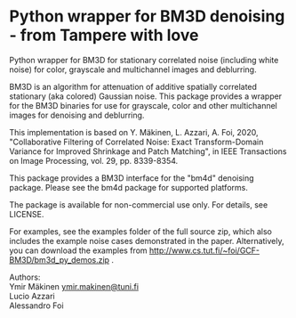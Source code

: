 # Python wrapper for BM3D denoising - from Tampere with love

Python wrapper for BM3D for stationary correlated noise (including white noise) for color,
grayscale and multichannel images and deblurring.

BM3D is an algorithm for attenuation of additive spatially correlated
stationary (aka colored) Gaussian noise. This package provides a wrapper
for the BM3D binaries for use for grayscale, color and other multichannel images
for denoising and deblurring.

This implementation is based on Y. Mäkinen, L. Azzari, A. Foi, 2020,
"Collaborative Filtering of Correlated Noise: Exact Transform-Domain Variance for Improved Shrinkage and Patch Matching",
in IEEE Transactions on Image Processing, vol. 29, pp. 8339-8354.

This package provides a BM3D interface for the "bm4d" denoising package. Please see the bm4d package for supported platforms.

The package is available for non-commercial use only. For details, see LICENSE.

For examples, see the examples folder of the full source zip, which also includes the example noise cases demonstrated in the paper.
Alternatively, you can download the examples from http://www.cs.tut.fi/~foi/GCF-BM3D/bm3d_py_demos.zip .

Authors: \
    Ymir Mäkinen <ymir.makinen@tuni.fi> \
    Lucio Azzari \
    Alessandro Foi



